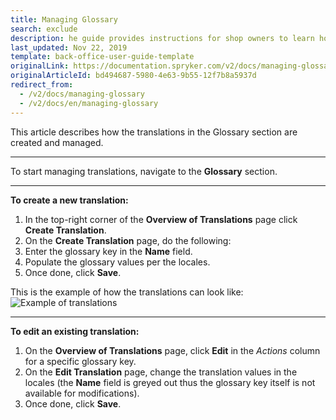 ```yaml
---
title: Managing Glossary
search: exclude
description: he guide provides instructions for shop owners to learn how to create and handle information in different languages in the Back Office.
last_updated: Nov 22, 2019
template: back-office-user-guide-template
originalLink: https://documentation.spryker.com/v2/docs/managing-glossary
originalArticleId: bd494687-5980-4e63-9b55-12f7b8a5937d
redirect_from:
  - /v2/docs/managing-glossary
  - /v2/docs/en/managing-glossary
---
```


This article describes how the translations in the Glossary section are created and managed.
***
To start managing translations, navigate to the **Glossary** section.
***
**To create a new translation:**

1. In the top-right corner of the **Overview of Translations** page click **Create Translation**.
2. On the **Create Translation** page, do the following:
3. Enter the glossary key in the **Name** field.
4. Populate the glossary values per the locales.
5. Once done, click **Save**.

This is the example of how the translations can look like:
![Example of translations](https://spryker.s3.eu-central-1.amazonaws.com/docs/User+Guides/Back+Office+User+Guides/Glossary/Managing+Glossary/managing-glossary.png) 

***
**To edit an existing translation:**

1. On the **Overview of Translations** page, click **Edit** in the _Actions_ column for a specific glossary key.
2. On the **Edit Translation** page, change the translation values in the locales (the **Name** field is greyed out thus the glossary key itself is not available for modifications).
3. Once done, click **Save**.

